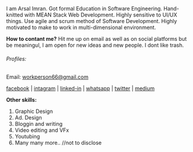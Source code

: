 I am Arsal Imran. Got formal Education in Software Engineering. Hand-knitted with MEAN Stack Web Development. Highly sensitive to UI/UX things. Use agile and scrum method of Software Development. Highly motivated to make to work in multi-dimensional environment.

**How to contant me?**
Hit me up on email as well as on social platforms but be meaningul, I am open for new ideas and new people. I dont like trash.
###### Profiles:
Email: workperson66@gmail.com

[facebook](https://www.facebook.com/arsal.imran.22) | [intagram](https://www.instagram.com/arsalimran.dev) |  [linked-in](https://www.linkedin.com/in/arsal-imran) | 
[whatsapp](https://wa.me/message/QNO72OTPZAGSF1) | 
[twitter](https://www.twitter.com/arsal_imran_) | 
[medium](https://www.medium/com/@workperson66)


**Other skills:**
1. Graphic Design
2. Ad. Design
3. Bloggin and writing
4. Video editing and VFx
5. Youtubing
6. Many many more.. //not to disclose